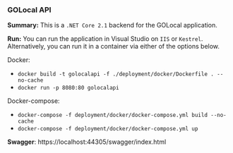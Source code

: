 <h3>GOLocal API</h3>

<b>Summary:</b> This is a `.NET Core 2.1` backend for the GOLocal application.

<b>Run:</b> You can run the application in Visual Studio on `IIS` or `Kestrel`. Alternatively, you can run it in a container via either of the options below.

Docker:
 - `docker build -t golocalapi -f ./deployment/docker/Dockerfile . --no-cache`
 - `docker run -p 8080:80 golocalapi`

Docker-compose:
 - `docker-compose -f deployment/docker/docker-compose.yml build --no-cache`
 - `docker-compose -f deployment/docker/docker-compose.yml up`  

<b>Swagger</b>: https://localhost:44305/swagger/index.html
